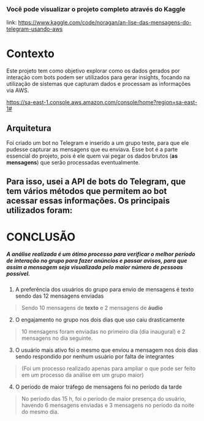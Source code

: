 ### Você pode visualizar o projeto completo através do Kaggle

link: https://www.kaggle.com/code/noragan/an-lise-das-mensagens-do-telegram-usando-aws

# Contexto
Este projeto tem como objetivo explorar como os dados gerados por interação com bots podem ser utilizados para gerar insights, focando na utilização de sistemas que capturam dados e processam as informações via AWS.

https://sa-east-1.console.aws.amazon.com/console/home?region=sa-east-1#

## Arquitetura

Foi criado um bot no Telegram e inserido a um grupo teste, para que ele pudesse capturar as mensagens que eu enviava. Esse bot é a parte essencial do projeto, pois é ele quem vai pegar os dados brutos (**as mensagens**) que serão processadas eventualmente.

Para isso, usei a **API de bots** do Telegram, que tem vários métodos que permitem ao bot acessar essas informações. Os principais utilizados foram:
------

# CONCLUSÃO
##### *A análise realizada é um ótimo processo para verificar o melhor período de interação no grupo para fazer anúncios e passar avisos, para que assim a mensagem seja visualizada pelo maior número de pessoas possível*.

1.  A preferência dos usuários do grupo para envio de mensagens é texto sendo das 12 mensagens enviadas
> Sendo 10 mensagens de **texto** e 2 mensagens de **áudio**

2. O engajamento no grupo nos dois dias que uso caiu drasticamente
> 10 mensagens foram enviadas no primeiro dia (dia inaugural) e 2 mensagens no dia seguinte.

3. O usuário mais ativo foi o mesmo que enviou a mensagem nos dois dias sendo respondido por nenhum usuário por falta de integrantes 
> (Foi um processo realizado apenas para ampliar o que pode ser feito em um processo da análise em um grupo maior)

4. O período de maior tráfego de mensagens foi no período da tarde
> No período das 15 h, foi o período de maior presença do usuário, havendo 6 mensagens enviadas e 3 mensagens no período da noite do mesmo dia.
